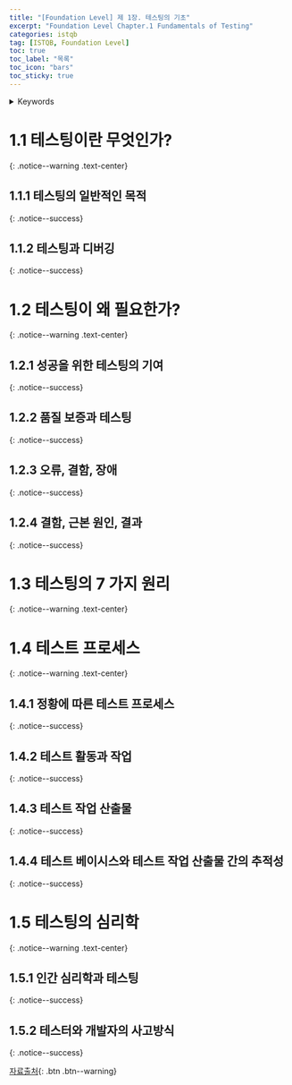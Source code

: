 ```yaml
---
title: "[Foundation Level] 제 1장. 테스팅의 기초"
excerpt: "Foundation Level Chapter.1 Fundamentals of Testing"
categories: istqb
tag: [ISTQB, Foundation Level]
toc: true
toc_label: "목록"
toc_icon: "bars"
toc_sticky: true
---
```


<details>
<summary>Keywords</summary>
<div markdown="1">

커버리지(coverage)
디버깅(debugging)
결함(defect)
오류(error)
장애(failure)
품질(quality)
품질 보증(quality assurance)
근본 원인(root cause)
테스트 분석(test analysis)
테스트 베이시스(test basis)
테스트 케이스(test case)
테스트 완료(test completion)
테스트 컨디션(test condition)
테스트 제어(test control)
테스트 데이터(test data)
테스트 설계(test design)
테스트 실행(test execution)
테스트 구현(test implementation)
테스트 모니터링(test monitoring)
테스트 대상(test object)
테스트 목적(test objective)
테스트 오라클(test oracle)
테스트 계획(test planning)
테스트 절차(test procedure)
테스트 프로세스(test process)
테스트 스위트(test suite)
테스팅(testing)
테스트웨어(testware)
추적성(traceability)
밸리데이션(확인 validation)
베리피케이션(검증 verification)

</div>
</details>

# 1.1 테스팅이란 무엇인가?
{: .notice--warning .text-center}

## 1.1.1 테스팅의 일반적인 목적
{: .notice--success}

## 1.1.2 테스팅과 디버깅
{: .notice--success}

# 1.2 테스팅이 왜 필요한가?
{: .notice--warning .text-center}

## 1.2.1 성공을 위한 테스팅의 기여
{: .notice--success}

## 1.2.2 품질 보증과 테스팅
{: .notice--success}

## 1.2.3 오류, 결함, 장애
{: .notice--success}

## 1.2.4 결함, 근본 원인, 결과
{: .notice--success}

# 1.3 테스팅의 7 가지 원리
{: .notice--warning .text-center}

# 1.4 테스트 프로세스
{: .notice--warning .text-center}

## 1.4.1 정황에 따른 테스트 프로세스
{: .notice--success}

## 1.4.2 테스트 활동과 작업
{: .notice--success}

## 1.4.3 테스트 작업 산출물
{: .notice--success}

## 1.4.4 테스트 베이시스와 테스트 작업 산출물 간의 추적성
{: .notice--success}

# 1.5 테스팅의 심리학
{: .notice--warning .text-center}

## 1.5.1 인간 심리학과 테스팅
{: .notice--success}

## 1.5.2 테스터와 개발자의 사고방식
{: .notice--success}

[자료출처](http://www.kstqb.org/board_skin/board_list.asp?page=1&bbs_code=4&etc=ISTQB){: .btn .btn--warning}